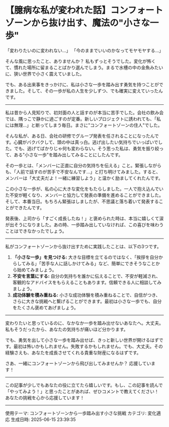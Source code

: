 # 【臆病な私が変われた話】コンフォートゾーンから抜け出す、魔法の"小さな一歩"

「変わりたいのに変われない…」
「今のままでいいのかなってモヤモヤする…」

そんな風に思ったこと、ありませんか？  私もずっとそうでした。変化が怖くて、慣れた場所に留まることばかり選んでしまう。まるで水槽の中の金魚みたいに、狭い世界で小さく震えていました。

でも、ある出来事をきっかけに、私は小さな一歩を踏み出す勇気を持つことができました。そして、その一歩が私の人生を少しずつ、でも確実に変えていったんです。

---

私は昔から人見知りで、初対面の人と話すのが本当に苦手でした。会社の飲み会では、隅っこで静かに過ごすのが定番。新しいプロジェクトに誘われても、「私には無理…」と断ってしまう毎日。まさに"コンフォートゾーンの住人"でした。

そんな私が、ある日、会社の研修でグループ発表を任されることになったんです。心臓がバクバクして、頭の中は真っ白。逃げ出したい気持ちでいっぱいでした。でも、逃げてばかりじゃ何も変わらない。そう思った私は、勇気を振り絞って、ある"小さな一歩"を踏み出してみることにしたんです。

その一歩とは、「メンバーに正直に自分の気持ちを伝える」こと。緊張しながらも、「人前で話すのが苦手で不安なんです…」と打ち明けてみました。すると、メンバーは「大丈夫だよ！一緒に練習しよう」と温かく励ましてくれたんです。

この小さな一歩が、私の心に大きな変化をもたらしました。一人で抱え込んでいた不安が軽くなり、メンバーと協力して発表の準備を進めることができました。そして、本番当日。もちろん緊張はしましたが、不思議と落ち着いて発表することができたんです。

発表後、上司から「すごく成長したね！」と褒められた時は、本当に嬉しくて涙が出そうになりました。あの時、一歩踏み出していなければ、この喜びを味わうことはできなかったでしょう。

---

私がコンフォートゾーンから抜け出すために実践したことは、以下の3つです。

1. **「小さな一歩」を見つける:** 大きな目標を立てるのではなく、「挨拶を自分からしてみる」「苦手な人に話しかけてみる」など、簡単にできそうなことから始めてみましょう。
2. **不安を言葉にする:** 自分の気持ちを誰かに伝えることで、不安が軽減され、客観的なアドバイスをもらえることもあります。信頼できる人に相談してみましょう。
3. **成功体験を積み重ねる:** 小さな成功体験を積み重ねることで、自信がつき、さらに大きな挑戦へと繋げることができます。最初は小さな一歩でも、自分をたくさん褒めてあげましょう。

---

変わりたいと思っているのに、なかなか一歩を踏み出せないあなたへ。大丈夫。私もそうだったから、あなたの気持ちが痛いほど分かります。

でも、勇気を出して小さな一歩を踏み出せば、きっと新しい世界が開けるはずです。最初は怖いかもしれません。失敗するかもしれません。でも、大丈夫。その経験さえも、あなたを成長させてくれる貴重な財産になるはずです。

さあ、一緒にコンフォートゾーンから飛び出してみませんか？ 応援しています！

---

この記事が少しでもあなたの役に立てたら嬉しいです。もし、この記事を読んで「やってみよう！」と思ったことがあれば、ぜひコメントで教えてください！ あなたの挑戦を心から応援しています！

---
使用テーマ: コンフォートゾーンから一歩踏み出す小さな挑戦
カテゴリ: 変化適応
生成日時: 2025-06-15 23:39:35

